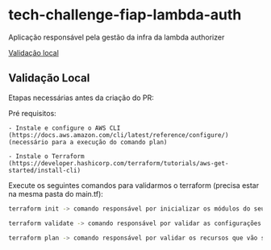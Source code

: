 # tech-challenge-fiap-lambda-auth

Aplicação responsável pela gestão da infra da lambda authorizer

[Validação local](#validação-local)

## Validação Local

Etapas necessárias antes da criação do PR:

Pré requisitos:

    - Instale e configure o AWS CLI (https://docs.aws.amazon.com/cli/latest/reference/configure/)(necessário para a execução do comando plan)

    - Instale o Terraform (https://developer.hashicorp.com/terraform/tutorials/aws-get-started/install-cli)

Execute os seguintes comandos para validarmos o terraform (precisa estar na mesma pasta do main.tf):

```bash
terraform init -> comando responsável por inicializar os módulos do seu terraform

terraform validate -> comando responsável por validar as configurações do seu terraform

terraform plan -> comando responsável por validar os recursos que vão ser provisionados 
```